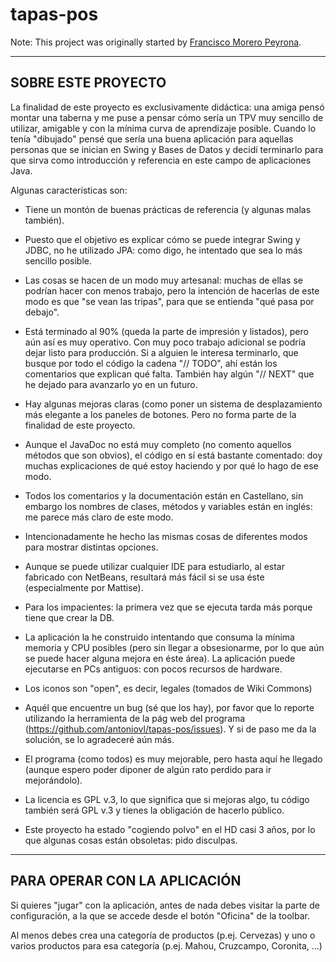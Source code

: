# tapas-pos

Note: This project was originally started by [Francisco Morero Peyrona](https://github.com/peyrona).

--------------------------------------
   SOBRE ESTE PROYECTO
--------------------------------------

La finalidad de este proyecto es exclusivamente didáctica: una amiga pensó
montar una taberna y me puse a pensar cómo sería un TPV muy sencillo de
utilizar, amigable y con la mínima curva de aprendizaje posible.
Cuando lo tenía "dibujado" pensé que sería una buena aplicación para aquellas
personas que se inician en Swing y Bases de Datos y decidí terminarlo para que
sirva como introducción y referencia en este campo de aplicaciones Java.

Algunas características son:

* Tiene un montón de buenas prácticas de referencia (y algunas malas también).

* Puesto que el objetivo es explicar cómo se puede integrar Swing y JDBC, no he
  utilizado JPA: como digo, he intentado que sea lo más sencillo posible.

* Las cosas se hacen de un modo muy artesanal: muchas de ellas se podrían hacer
  con menos trabajo, pero la intención de hacerlas de este modo es que "se vean
  las tripas", para que se entienda "qué pasa por debajo".

* Está terminado al 90% (queda la parte de impresión y listados), pero aún así
  es muy operativo. Con muy poco trabajo adicional se podría dejar listo para
  producción. Si a alguien le interesa terminarlo, que busque por todo el código
  la cadena "// TODO", ahí están los comentarios que explican qué falta.
  También hay algún "// NEXT" que he dejado para avanzarlo yo en un futuro.

* Hay algunas mejoras claras (como poner un sistema de desplazamiento más
  elegante a los paneles de botones. Pero no forma parte de la finalidad de este
  proyecto.

* Aunque el JavaDoc no está muy completo (no comento aquellos métodos que son
  obvios), el código en sí está bastante comentado: doy muchas explicaciones de
  qué estoy haciendo y por qué lo hago de ese modo.

* Todos los comentarios y la documentación están en Castellano, sin embargo los
  nombres de clases, métodos y variables están en inglés: me parece más claro de
  este modo.

* Intencionadamente he hecho las mismas cosas de diferentes modos para mostrar
  distintas opciones.

* Aunque se puede utilizar cualquier IDE para estudiarlo, al estar fabricado con
  NetBeans, resultará más fácil si se usa éste (especialmente por Mattise).

* Para los impacientes: la primera vez que se ejecuta tarda más porque tiene que
  crear la DB.

* La aplicación la he construido intentando que consuma la mínima memoria y CPU
  posibles (pero sin llegar a obsesionarme, por lo que aún se puede hacer alguna
  mejora en éste área). La aplicación puede ejecutarse en PCs antiguos: con
  pocos recursos de hardware.

* Los iconos son "open", es decir, legales (tomados de Wiki Commons)

* Aquél que encuentre un bug (sé que los hay), por favor que lo reporte
  utilizando la herramienta de la pág web del programa
  (https://github.com/antoniovl/tapas-pos/issues).
  Y si de paso me da la solución, se lo agradeceré aún más.

* El programa (como todos) es muy mejorable, pero hasta aquí he llegado (aunque
  espero poder diponer de algún rato perdido para ir mejorándolo).

* La licencia es GPL v.3, lo que significa que si mejoras algo, tu código
  también será GPL v.3 y tienes la obligación de hacerlo público.

* Este proyecto ha estado "cogiendo polvo" en el HD casi 3 años, por lo que
  algunas cosas están obsoletas: pido disculpas.

--------------------------------------
   PARA OPERAR CON LA APLICACIÓN
--------------------------------------
Si quieres "jugar" con la aplicación, antes de nada debes visitar la parte
de configuración, a la que se accede desde el botón "Oficina" de la toolbar.

Al menos debes crea una categoría de productos (p.ej. Cervezas) y uno o
varios productos para esa categoría (p.ej. Mahou, Cruzcampo, Coronita, ...)

